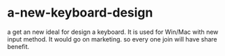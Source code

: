 # a-new-keyboard-design
a get an new ideal for design a keyboard. It is used for Win/Mac with new input method. It would go on marketing. so every one join will have share benefit. 
